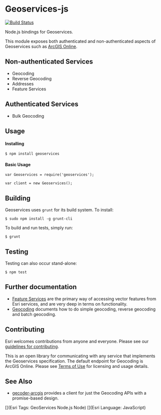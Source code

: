 # Geoservices-js

[![Build Status](https://travis-ci.org/Esri/geoservices-js.svg?branch=master)](https://travis-ci.org/Esri/geoservices-js)

Node.js bindings for Geoservices.

This module exposes both authenticated and non-authenticated aspects of Geoservices such as [ArcGIS Online](http://www.arcgis.com/).

## Non-authenticated Services

* Geocoding
* Reverse Geocoding
* Addresses
* Feature Services

## Authenticated Services

* Bulk Geocoding

## Usage


#### Installing

    $ npm install geoservices

#### Basic Usage

    var Geoservices = require('geoservices');

    var client = new Geoservices();

## Building

Geoservices uses `grunt` for its build system.  To install:

    $ sudo npm install -g grunt-cli

To build and run tests, simply run:

    $ grunt

## Testing

Testing can also occur stand-alone:

    $ npm test

## Further documentation

* [Feature Services](docs/FeatureServices.md) are the primary way of accessing vector features from Esri services, and are very deep in terms on functionality.
* [Geocoding](docs/Geocoding.md) documents how to do simple geocoding, reverse geocoding and batch geocoding.

## Contributing

Esri welcomes contributions from anyone and everyone. Please see our [guidelines for contributing](https://github.com/esri/contributing).

This is an open library for communicating with any service that implements the Geoservices specification.  The default endpoint for Geocoding is ArcGIS Online.  Please see [Terms of Use](http://resources.arcgis.com/en/help/arcgis-rest-api/#/ArcGIS_Online_services_licensing/02r3000001mv000000/) for licensing and usage details.

## See Also ##

 * [gecoder-arcgis](https://github.com/StephanGeorg/geocoder-arcgis) provides a client for just the Geocoding APIs with a promise-based design. 


[](Esri Tags: GeoServices Node.js Node)
[](Esri Language: JavaScript)
